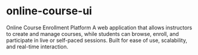 # online-course-ui
Online Course Enrollment Platform A web application that allows instructors to create and manage courses, while students can browse, enroll, and participate in live or self-paced sessions. Built for ease of use, scalability, and real-time interaction.
